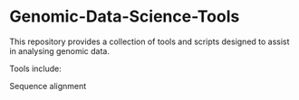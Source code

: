 # Genomic-Data-Science-Tools
This repository provides a collection of tools and scripts designed to assist in analysing genomic data.

Tools include:

Sequence alignment
